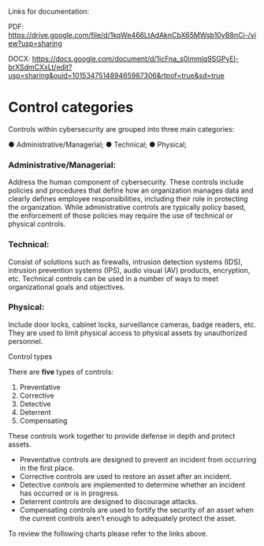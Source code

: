 Links for documentation:

PDF: https://drive.google.com/file/d/1kqWe466LtAdAknCbX65MWsb10yB8nCi-/view?usp=sharing

DOCX: https://docs.google.com/document/d/1icFna_s0immlq9SGPyEl-brXSdmCXxLt/edit?usp=sharing&ouid=101534751489465987306&rtpof=true&sd=true

# Control categories

Controls within cybersecurity are grouped into three main categories:

● Administrative/Managerial;
● Technical;
● Physical;

### Administrative/Managerial:

Address the human component of cybersecurity. These controls include policies and procedures that define how an organization manages data and clearly defines employee responsibilities, including their
role in protecting the organization. While administrative controls are typically policy based, the enforcement of those policies may require the use of technical or physical controls.

### Technical:

Consist of solutions such as firewalls, intrusion detection systems (IDS), intrusion prevention systems (IPS), audio visual (AV) products, encryption, etc. Technical controls can be used in a number of
ways to meet organizational goals and objectives.

### Physical:

Include door locks, cabinet locks, surveillance cameras, badge readers, etc. They are used to limit physical access to physical assets by unauthorized personnel.

Control types

There are **five** types of controls:

1. Preventative
2. Corrective
3. Detective
4. Deterrent
5. Compensating

These controls work together to provide defense in depth and protect assets. 

- Preventative controls are designed to prevent an incident from occurring in the first place. 
- Corrective controls are used to restore an asset after an incident. 
- Detective controls are implemented to determine whether an incident has occurred or is in progress. 
- Deterrent controls are designed to discourage attacks. 
- Compensating controls are used to fortify the security of an asset when the current controls aren’t enough to adequately protect the asset.

To review the following charts please refer to the links above.
